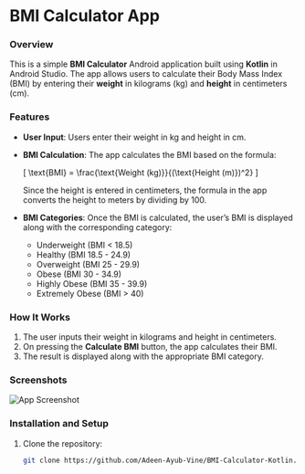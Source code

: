 # BMI Calculator App

### Overview
This is a simple **BMI Calculator** Android application built using **Kotlin** in Android Studio. The app allows users to calculate their Body Mass Index (BMI) by entering their **weight** in kilograms (kg) and **height** in centimeters (cm).

### Features
- **User Input**: Users enter their weight in kg and height in cm.
- **BMI Calculation**: The app calculates the BMI based on the formula:

  \[
  \text{BMI} = \frac{\text{Weight (kg)}}{(\text{Height (m)})^2}
  \]

  Since the height is entered in centimeters, the formula in the app converts the height to meters by dividing by 100.
  
- **BMI Categories**: Once the BMI is calculated, the user’s BMI is displayed along with the corresponding category:
  - Underweight (BMI < 18.5)
  - Healthy (BMI 18.5 - 24.9)
  - Overweight (BMI 25 - 29.9)
  - Obese (BMI 30 - 34.9)
  - Highly Obese (BMI 35 - 39.9)
  - Extremely Obese (BMI > 40)

### How It Works
1. The user inputs their weight in kilograms and height in centimeters.
2. On pressing the **Calculate BMI** button, the app calculates their BMI.
3. The result is displayed along with the appropriate BMI category.

### Screenshots
![App Screenshot](bmi_image.jpeg)

### Installation and Setup
1. Clone the repository:

   ```bash
   git clone https://github.com/Adeen-Ayub-Vine/BMI-Calculator-Kotlin.git
